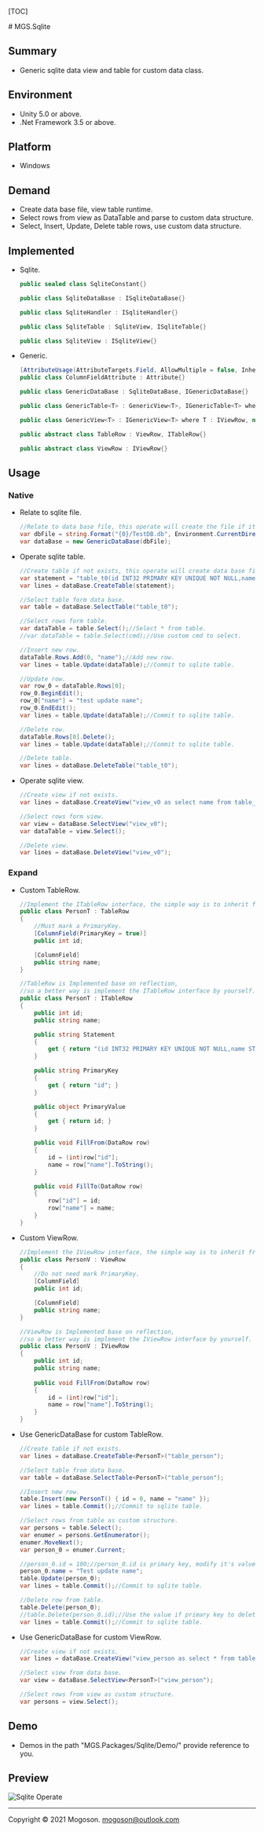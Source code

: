 [TOC]

﻿# MGS.Sqlite

## Summary

- Generic sqlite data view and table for custom data class.

## Environment

- Unity 5.0 or above.
- .Net Framework 3.5 or above.

## Platform

- Windows

## Demand

- Create data base file, view table runtime.
- Select rows from view as DataTable and parse to custom data structure.
- Select, Insert, Update, Delete table rows, use custom data structure.

## Implemented

- Sqlite.

  ```C#
  public sealed class SqliteConstant{}
  
  public class SqliteDataBase : ISqliteDataBase{}
  
  public class SqliteHandler : ISqliteHandler{}
  
  public class SqliteTable : SqliteView, ISqliteTable{}
  
  public class SqliteView : ISqliteView{}
  ```
- Generic.

  ```C#
  [AttributeUsage(AttributeTargets.Field, AllowMultiple = false, Inherited = false)]
  public class ColumnFieldAttribute : Attribute{}
  
  public class GenericDataBase : SqliteDataBase, IGenericDataBase{}
  
  public class GenericTable<T> : GenericView<T>, IGenericTable<T> where T : ITableRow, new(){}
  
  public class GenericView<T> : IGenericView<T> where T : IViewRow, new(){}
  
  public abstract class TableRow : ViewRow, ITableRow{}
  
  public abstract class ViewRow : IViewRow{}
  ```

## Usage

### Native

- Relate to sqlite file.

  ```C#
  //Relate to data base file, this operate will create the file if it does not exists.
  var dbFile = string.Format("{0}/TestDB.db", Environment.CurrentDirectory);
  var dataBase = new GenericDataBase(dbFile);
  ```

- Operate sqlite table.

  ```c#
  //Create table if not exists, this operate will create data base file if not exists.
  var statement = "table_t0(id INT32 PRIMARY KEY UNIQUE NOT NULL,name STRING NOT NULL)"
  var lines = dataBase.CreateTable(statement);
  
  //Select table form data base.
  var table = dataBase.SelectTable("table_t0");
  
  //Select rows form table.
  var dataTable = table.Select();//Select * from table.
  //var dataTable = table.Select(cmd);//Use custom cmd to select.
  
  //Insert new row.
  dataTable.Rows.Add(0, "name");//Add new row.
  var lines = table.Update(dataTable);//Commit to sqlite table.
  
  //Update row.
  var row_0 = dataTable.Rows[0];
  row_0.BeginEdit();
  row_0["name"] = "test update name";
  row_0.EndEdit();
  var lines = table.Update(dataTable);//Commit to sqlite table.
  
  //Delete row.
  dataTable.Rows[0].Delete();
  var lines = table.Update(dataTable);//Commit to sqlite table.
  
  //Delete table.
  var lines = dataBase.DeleteTable("table_t0");
  ```

- Operate sqlite view.

  ```C#
  //Create view if not exists.
  var lines = dataBase.CreateView("view_v0 as select name from table_t0");
  
  //Select rows form view.
  var view = dataBase.SelectView("view_v0");
  var dataTable = view.Select();
  
  //Delete view.
  var lines = dataBase.DeleteView("view_v0");
  ```

### Expand

- Custom TableRow.

  ```C#
  //Implement the ITableRow interface, the simple way is to inherit from TableRow.
  public class PersonT : TableRow
  {
      //Must mark a PrimaryKey.
      [ColumnField(PrimaryKey = true)]
      public int id;
  
      [ColumnField]
      public string name;
  }
  
  //TableRow is Implemented base on reflection,
  //so a better way is implement the ITableRow interface by yourself.
  public class PersonT : ITableRow
  {
      public int id;
      public string name;
  
      public string Statement
      {
          get { return "(id INT32 PRIMARY KEY UNIQUE NOT NULL,name STRING NOT NULL)"; }
      }
  
      public string PrimaryKey
      {
          get { return "id"; }
      }
  
      public object PrimaryValue
      {
          get { return id; }
      }
  
      public void FillFrom(DataRow row)
      {
          id = (int)row["id"];
          name = row["name"].ToString();
      }
  
      public void FillTo(DataRow row)
      {
          row["id"] = id;
          row["name"] = name;
      }
  }
  ```
  
- Custom ViewRow.

  ```C#
  //Implement the IViewRow interface, the simple way is to inherit from ViewRow.
  public class PersonV : ViewRow
  {
      //Do not need mark PrimaryKey.
      [ColumnField]
      public int id;
  
      [ColumnField]
      public string name;
  }
  
  //ViewRow is Implemented base on reflection,
  //so a better way is implement the IViewRow interface by yourself.
  public class PersonV : IViewRow
  {
      public int id;
      public string name;
      
      public void FillFrom(DataRow row)
      {
          id = (int)row["id"];
          name = row["name"].ToString();
      }
  }
  ```

- Use GenericDataBase for custom TableRow.

  ```C#
  //Create table if not exists.
  var lines = dataBase.CreateTable<PersonT>("table_person");
  
  //Select table from data base.
  var table = dataBase.SelectTable<PersonT>("table_person");
  
  //Insert new row.
  table.Insert(new PersonT() { id = 0, name = "name" });
  var lines = table.Commit();//Commit to sqlite table.
  
  //Select rows from table as custom structure.
  var persons = table.Select();
  var enumer = persons.GetEnumerator();
  enumer.MoveNext();
  var person_0 = enumer.Current;
  
  //person_0.id = 100;//person_0.id is primary key, modify it's value not supported.
  person_0.name = "Test update name";
  table.Update(person_0);
  var lines = table.Commit();//Commit to sqlite table.
  
  //Delete row from table.
  table.Delete(person_0);
  //table.Delete(person_0.id);//Use the value if primary key to delete row is ok.
  var lines = table.Commit();//Commit to sqlite table.
  ```

- Use GenericDataBase for custom ViewRow.

  ```C#
  //Create view if not exists.
  var lines = dataBase.CreateView("view_person as select * from table_person");
  
  //Select view from data base.
  var view = dataBase.SelectView<PersonT>("view_person");
  
  //Select rows from view as custom structure.
  var persons = view.Select();
  ```

## Demo

- Demos in the path "MGS.Packages/Sqlite/Demo/" provide reference to you.

## Preview

![Sqlite Operate](./Attachment/images/SqliteOperate.PNG)

------

Copyright © 2021 Mogoson.	mogoson@outlook.com